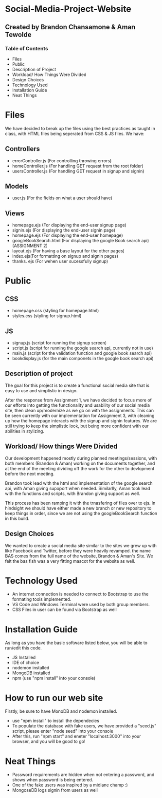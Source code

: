 # Social-Media-Project-Website
## Created by Brandon Chansamone & Aman Tewolde


### Table of Contents
- Files
- Public
- Description of Project
- Workload/ How Things Were Divided
- Design Choices
- Technology Used
- Installation  Guide
- Neat Things

# Files
We have decided to break up the files using the best practices as taught in class, with HTML files being seperated from CSS & JS files. We have:
## Controllers
- errorController.js (For controlling throwing errors)
- homeController.js (For handling GET request from the root folder)
- usersController.js (For handling GET request in signup and signin)
## Models
- user.js (For the fields on what a user should have)
## Views
- homepage.ejs (For displaying the end-user signup page)
- signin.ejs (For displaying the end-user signin page)
- homepage.ejs (For displaying the end-user homepage)
- googleBookSearch.html (For displaying the google Book search api) (ASSIGNMENT 2)
- layout.ejs (For having a base layout for the other pages)
- index.ejs(For formatting on signup and signin pages)
- thanks. ejs (For wehen user sucessfully signup)

# Public
## CSS
- homepage.css (styling for homepage.html)
- styles.css (styling for signup.html)

## JS
- signup.js (script for running the signup screen)
- script.js (script for running the google search api, currently not in use)
- main.js (script for the validation function and google book search api)
- bookdisplay.js (for the main componets in the google book search api)

## Description of project
The goal for this project is to create a functional social media site that is easy to use and simplistic in design.

After the response from Assignment 1, we have decided to focus more of our efforts into getting the functionality and usability of our social media site, then clean up/modernize as we go on with the assignments. This can be seen currently with our implementation for Assignment 3, with cleaning up how the homepage interacts with the signup and signin features. We are still trying to keep the simplistic look, but being more confident with our abilities in stylizing.

## Workload/ How things Were Divided
Our development happened mostly during planned meetings/sessions, with both members (Brandon & Aman) working on the documents together, and at the end of the meeting dividing off the work for the other to devlopment before the next meeting. 

Brandon took lead with the html and implementation of the google search api, with Aman giving supoport when needed. Similarlly, Aman took lead with the functions and scripts, with Brandon giving support as well.

This process has been ramping it with the trnasfering of files over to ejs. In hindsight we should have either made a new branch or new repository to keep things in order, since we are not using the googleBookSearch function in this build.

## Design Choices
We wanted to create a social media site similar to the sites we grew up with like Facebook and Twitter, before they were heavily revamped. the name BAS comes from the full name of the website, Brandon & Aman's Site. We felt the bas fish was a very fitting mascot for the website as well.

# Technology Used
- An internet connection is needed to connect to Bootstrap to use the formating tools implemented.
- VS Code and Windows Terminal were used by both group members.
- CSS Files in user can be found via Bootstrap as well

# Installation Guide
As long as you have the basic software listed below, you will be able to run/edit this code.
- JS Installed
- IDE of choice
- nodemon installed
- MongoDB installed
- npm (use "npm install" into your console)
# How to run our web site
Firstly, be sure to have MonoDB and nodemon installed.
- use "npm install" to install the dependecies
- To populate the database with fake users, we have provided a "seed.js" script, please enter "node seed" into your console
- After this, run "npm start" and eneter "localhost:3000" into your browser, and you will be good to go!

# Neat Things
- Password requirements are hidden when not entering a password, and shows when password is being entered.
- One of the fake users was inspired by a midlane champ :)
- MongoseDB logs signin from users as well


